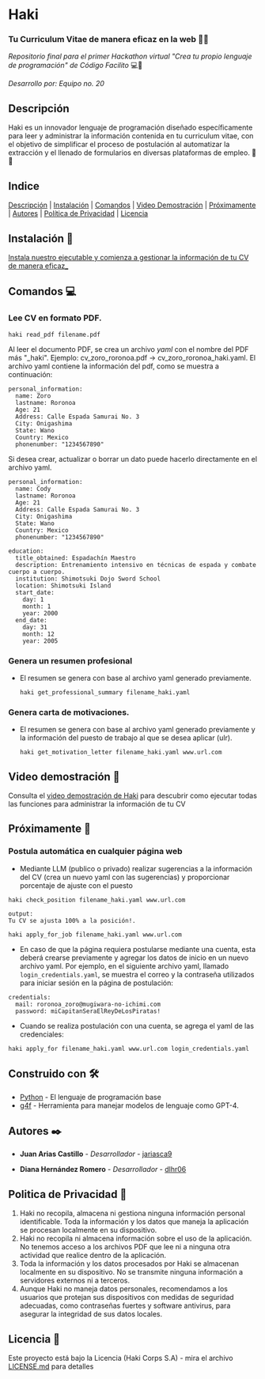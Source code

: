 # Haki 

### Tu Curriculum Vitae de manera eficaz en la web 📑🌐

_Repositorio final para el primer Hackathon virtual "Crea tu propio lenguaje de programación" de Código Facilito_ 💻🐊

_Desarrollo por: Equipo no. 20_ 

## Descripción 

Haki es un innovador lenguaje de programación diseñado específicamente para leer y administrar la información contenida en tu curriculum vitae, con el objetivo de simplificar el proceso de postulación al automatizar la extracción y el llenado de formularios en diversas plataformas de empleo. 📨🔎

## Indice 

[Descripción](#descripción) | [Instalación](#instalación-🔧) | [Comandos](#comandos) | [Video Demostración](#video-demostración-🎥) | [Próximamente](#próximamente) | [Autores](#autores-✒️) | [Política de Privacidad](#política-de-privacidad-📝) | [Licencia](#licencia-📄)



## Instalación 🔧

[Instala nuestro ejecutable y comienza a gestionar la información de tu CV de manera eficaz_](https://drive.google.com/file/d/1kTEz6pPqFvE9S9lor_GgXzbIcnmdQJFT/view?usp=drive_link)


## Comandos 💻

### Lee CV en formato PDF. 
~~~
haki read_pdf filename.pdf
~~~

Al leer el documento PDF, se crea un archivo *yaml* con el nombre del PDF más "_haki". Ejemplo: cv_zoro_roronoa.pdf -> cv_zoro_roronoa_haki.yaml. El archivo yaml contiene la información del pdf, como se muestra a continuación:
~~~
personal_information:
  name: Zoro
  lastname: Roronoa
  Age: 21
  Address: Calle Espada Samurai No. 3
  City: Onigashima
  State: Wano
  Country: Mexico
  phonenumber: "1234567890"
~~~

Si desea crear, actualizar o borrar un dato puede hacerlo directamente en el archivo yaml. 
~~~
personal_information:
  name: Cody
  lastname: Roronoa
  Age: 21
  Address: Calle Espada Samurai No. 3
  City: Onigashima
  State: Wano
  Country: Mexico
  phonenumber: "1234567890"

education:
  title_obtained: Espadachín Maestro
  description: Entrenamiento intensivo en técnicas de espada y combate cuerpo a cuerpo.
  institution: Shimotsuki Dojo Sword School
  location: Shimotsuki Island
  start_date:
    day: 1
    month: 1
    year: 2000
  end_date:
    day: 31
    month: 12
    year: 2005
~~~

### Genera un resumen profesional 
* El resumen se genera con base al archivo yaml generado previamente.
  ~~~
  haki get_professional_summary filename_haki.yaml
  ~~~
  
### Genera carta de motivaciones. 
* El resumen se genera con base al archivo yaml generado previamente y la información del puesto de trabajo al que se desea aplicar (ulr).
  ~~~
  haki get_motivation_letter filename_haki.yaml www.url.com
  ~~~

## Video demostración 🎥

Consulta el [video demostración de Haki](https://drive.google.com/file/d/1HlGD03fOTVwO5_i9uf6cb_krdqvpB-fy/view?usp=drive_link) para descubrir como ejecutar todas las funciones para administrar la información de tu CV

## Próximamente 🚀

### Postula automática en cualquier página web
* Mediante LLM (publico o privado) realizar sugerencias a la información del CV (crea un nuevo yaml con las sugerencias) y proporcionar porcentaje de ajuste con el puesto
~~~
haki check_position filename_haki.yaml www.url.com

output:
Tu CV se ajusta 100% a la posición!.
~~~

~~~
haki apply_for_job filename_haki.yaml www.url.com
~~~

* En caso de que la página requiera postularse mediante una cuenta, esta deberá crearse previamente y agregar los datos de inicio en un nuevo archivo yaml. Por ejemplo, en el siguiente archivo yaml, llamado ``login_credentials.yaml``, se muestra el correo y la contraseña utilizados para iniciar sesión en la página de postulación:
~~~
credentials:
  mail: roronoa_zoro@mugiwara-no-ichimi.com
  password: miCapitanSeraElReyDeLosPiratas!
~~~

* Cuando se realiza postulación con una cuenta, se agrega el yaml de las credenciales:
~~~
haki apply_for filename_haki.yaml www.url.com login_credentials.yaml
~~~


## Construido con 🛠️

* [Python](https://www.python.org/) - El lenguaje de programación base
* [g4f](https://pypi.org/project/g4f/) - Herramienta para manejar modelos de lenguaje como GPT-4.


## Autores ✒️

* **Juan Arias Castillo** - *Desarrollador* - [jariasca9](https://github.com/jariasca9)

* **Diana Hernández Romero** - *Desarrollador* - [dlhr06](https://github.com/dlhr06)


## Politica de Privacidad 📝

1. Haki no recopila, almacena ni gestiona ninguna información personal identificable. Toda la información y los datos que maneja la aplicación se procesan localmente en su dispositivo.
2. Haki no recopila ni almacena información sobre el uso de la aplicación. No tenemos acceso a los archivos PDF que lee ni a ninguna otra actividad que realice dentro de la aplicación.
3. Toda la información y los datos procesados por Haki se almacenan localmente en su dispositivo. No se transmite ninguna información a servidores externos ni a terceros.
4. Aunque Haki no maneja datos personales, recomendamos a los usuarios que protejan sus dispositivos con medidas de seguridad adecuadas, como contraseñas fuertes y software antivirus, para asegurar la integridad de sus datos locales.

## Licencia 📄

Este proyecto está bajo la Licencia (Haki Corps S.A) - mira el archivo [LICENSE.md](LICENSE.md) para detalles



